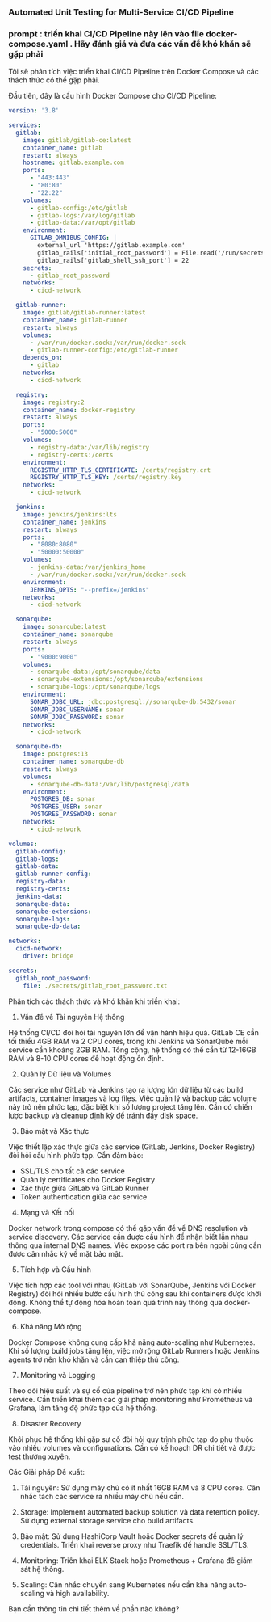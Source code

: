 ### Automated Unit Testing for Multi-Service CI/CD Pipeline

### prompt : triển khai CI/CD Pipeline này lên vào file docker-compose.yaml . Hãy đánh giá và đưa các vấn đề khó khăn sẽ gặp phải

Tôi sẽ phân tích việc triển khai CI/CD Pipeline trên Docker Compose và các thách thức có thể gặp phải.

Đầu tiên, đây là cấu hình Docker Compose cho CI/CD Pipeline:
```yaml
version: '3.8'

services:
  gitlab:
    image: gitlab/gitlab-ce:latest
    container_name: gitlab
    restart: always
    hostname: gitlab.example.com
    ports:
      - "443:443"
      - "80:80"
      - "22:22"
    volumes:
      - gitlab-config:/etc/gitlab
      - gitlab-logs:/var/log/gitlab
      - gitlab-data:/var/opt/gitlab
    environment:
      GITLAB_OMNIBUS_CONFIG: |
        external_url 'https://gitlab.example.com'
        gitlab_rails['initial_root_password'] = File.read('/run/secrets/gitlab_root_password').strip
        gitlab_rails['gitlab_shell_ssh_port'] = 22
    secrets:
      - gitlab_root_password
    networks:
      - cicd-network

  gitlab-runner:
    image: gitlab/gitlab-runner:latest
    container_name: gitlab-runner
    restart: always
    volumes:
      - /var/run/docker.sock:/var/run/docker.sock
      - gitlab-runner-config:/etc/gitlab-runner
    depends_on:
      - gitlab
    networks:
      - cicd-network

  registry:
    image: registry:2
    container_name: docker-registry
    restart: always
    ports:
      - "5000:5000"
    volumes:
      - registry-data:/var/lib/registry
      - registry-certs:/certs
    environment:
      REGISTRY_HTTP_TLS_CERTIFICATE: /certs/registry.crt
      REGISTRY_HTTP_TLS_KEY: /certs/registry.key
    networks:
      - cicd-network

  jenkins:
    image: jenkins/jenkins:lts
    container_name: jenkins
    restart: always
    ports:
      - "8080:8080"
      - "50000:50000"
    volumes:
      - jenkins-data:/var/jenkins_home
      - /var/run/docker.sock:/var/run/docker.sock
    environment:
      JENKINS_OPTS: "--prefix=/jenkins"
    networks:
      - cicd-network

  sonarqube:
    image: sonarqube:latest
    container_name: sonarqube
    restart: always
    ports:
      - "9000:9000"
    volumes:
      - sonarqube-data:/opt/sonarqube/data
      - sonarqube-extensions:/opt/sonarqube/extensions
      - sonarqube-logs:/opt/sonarqube/logs
    environment:
      SONAR_JDBC_URL: jdbc:postgresql://sonarqube-db:5432/sonar
      SONAR_JDBC_USERNAME: sonar
      SONAR_JDBC_PASSWORD: sonar
    networks:
      - cicd-network

  sonarqube-db:
    image: postgres:13
    container_name: sonarqube-db
    restart: always
    volumes:
      - sonarqube-db-data:/var/lib/postgresql/data
    environment:
      POSTGRES_DB: sonar
      POSTGRES_USER: sonar
      POSTGRES_PASSWORD: sonar
    networks:
      - cicd-network

volumes:
  gitlab-config:
  gitlab-logs:
  gitlab-data:
  gitlab-runner-config:
  registry-data:
  registry-certs:
  jenkins-data:
  sonarqube-data:
  sonarqube-extensions:
  sonarqube-logs:
  sonarqube-db-data:

networks:
  cicd-network:
    driver: bridge

secrets:
  gitlab_root_password:
    file: ./secrets/gitlab_root_password.txt
```

Phân tích các thách thức và khó khăn khi triển khai:

1. Vấn đề về Tài nguyên Hệ thống

Hệ thống CI/CD đòi hỏi tài nguyên lớn để vận hành hiệu quả. GitLab CE cần tối thiểu 4GB RAM và 2 CPU cores, trong khi Jenkins và SonarQube mỗi service cần khoảng 2GB RAM. Tổng cộng, hệ thống có thể cần từ 12-16GB RAM và 8-10 CPU cores để hoạt động ổn định.

2. Quản lý Dữ liệu và Volumes

Các service như GitLab và Jenkins tạo ra lượng lớn dữ liệu từ các build artifacts, container images và log files. Việc quản lý và backup các volume này trở nên phức tạp, đặc biệt khi số lượng project tăng lên. Cần có chiến lược backup và cleanup định kỳ để tránh đầy disk space.

3. Bảo mật và Xác thực

Việc thiết lập xác thực giữa các service (GitLab, Jenkins, Docker Registry) đòi hỏi cấu hình phức tạp. Cần đảm bảo:
- SSL/TLS cho tất cả các service
- Quản lý certificates cho Docker Registry
- Xác thực giữa GitLab và GitLab Runner
- Token authentication giữa các service

4. Mạng và Kết nối

Docker network trong compose có thể gặp vấn đề về DNS resolution và service discovery. Các service cần được cấu hình để nhận biết lẫn nhau thông qua internal DNS names. Việc expose các port ra bên ngoài cũng cần được cân nhắc kỹ về mặt bảo mật.

5. Tích hợp và Cấu hình

Việc tích hợp các tool với nhau (GitLab với SonarQube, Jenkins với Docker Registry) đòi hỏi nhiều bước cấu hình thủ công sau khi containers được khởi động. Không thể tự động hóa hoàn toàn quá trình này thông qua docker-compose.

6. Khả năng Mở rộng

Docker Compose không cung cấp khả năng auto-scaling như Kubernetes. Khi số lượng build jobs tăng lên, việc mở rộng GitLab Runners hoặc Jenkins agents trở nên khó khăn và cần can thiệp thủ công.

7. Monitoring và Logging

Theo dõi hiệu suất và sự cố của pipeline trở nên phức tạp khi có nhiều service. Cần triển khai thêm các giải pháp monitoring như Prometheus và Grafana, làm tăng độ phức tạp của hệ thống.

8. Disaster Recovery

Khôi phục hệ thống khi gặp sự cố đòi hỏi quy trình phức tạp do phụ thuộc vào nhiều volumes và configurations. Cần có kế hoạch DR chi tiết và được test thường xuyên.

Các Giải pháp Đề xuất:

1. Tài nguyên: Sử dụng máy chủ có ít nhất 16GB RAM và 8 CPU cores. Cân nhắc tách các service ra nhiều máy chủ nếu cần.

2. Storage: Implement automated backup solution và data retention policy. Sử dụng external storage service cho build artifacts.

3. Bảo mật: Sử dụng HashiCorp Vault hoặc Docker secrets để quản lý credentials. Triển khai reverse proxy như Traefik để handle SSL/TLS.

4. Monitoring: Triển khai ELK Stack hoặc Prometheus + Grafana để giám sát hệ thống.

5. Scaling: Cân nhắc chuyển sang Kubernetes nếu cần khả năng auto-scaling và high availability.

Bạn cần thông tin chi tiết thêm về phần nào không?